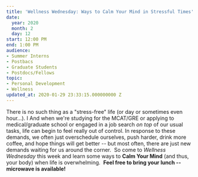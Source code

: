 ```yaml
---
title: 'Wellness Wednesday: Ways to Calm Your Mind in Stressful Times'
date:
  year: 2020
  month: 2
  day: 12
start: 12:00 PM
end: 1:00 PM
audience:
- Summer Interns
- Postbacs
- Graduate Students
- Postdocs/Fellows
topic:
- Personal Development
- Wellness
updated_at: 2020-01-29 23:33:15.000000000 Z
---
```

There is no such thing as a "stress-free" life (or day or sometimes even
hour...). I And when we're studying for the MCAT/GRE or applying to
medical/graduate school or engaged in a job search *on top* of our usual
tasks, life can begin to feel really out of control. In response to
these demands, we often just overschedule ourselves, push harder, drink
more coffee, and hope things will get better -- but most often, there
are just new demands waiting for us around the corner.  So come to
*Wellness Wednesday* this week and learn some ways to **Calm Your Mind**
(and thus, your body) when life is overwhelming.  **Feel free to bring
your lunch -- microwave is available!**
